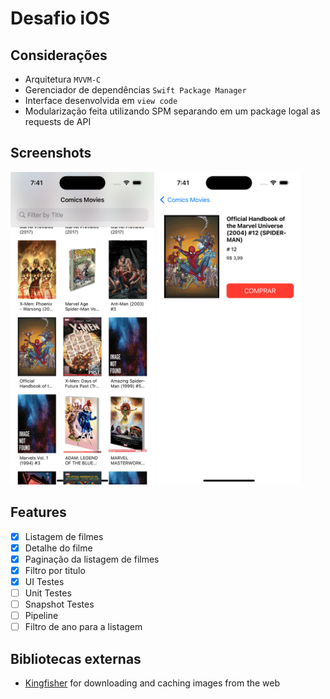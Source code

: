 Desafio iOS
============

## Considerações

- Arquitetura `MVVM-C`
- Gerenciador de dependências `Swift Package Manager`
- Interface desenvolvida em `view code`
- Modularização feita utilizando SPM separando em um package logal as requests de API

## Screenshots

<img src="https://github.com/EmersonCarpes/DesafioIOS/blob/master/screenshots/screenshot-list.png" alt="Screenshot" height="500"/> <img src="https://github.com/EmersonCarpes/DesafioIOS/blob/master/screenshots/screenshot-detail.png" height="500"/>

## Features

- [x] Listagem de filmes
- [x] Detalhe do filme
- [x] Paginação da listagem de filmes
- [x] Filtro por titulo
- [x] UI Testes
- [ ] Unit Testes
- [ ] Snapshot Testes
- [ ] Pipeline
- [ ] Filtro de ano para a listagem

## Bibliotecas externas

- [Kingfisher](https://github.com/onevcat/Kingfisher) for downloading and caching images from the web
